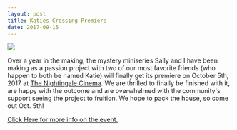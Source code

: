 ```yaml
---
layout: post
title: Katies Crossing Premiere
date: 2017-09-15
---
```

<img src="/assets/images/old/kx-vickys.jpg">

Over a year in the making, the mystery miniseries Sally and I have been making as a passion project with two of our most favorite friends (who happen to both be named Katie) will finally get its premiere on October 5th, 2017 at <a href="http://nightingalecinema.org/">The Nightingale Cinema</a>. We are thrilled to finally be finished with it, are happy with the outcome and are overwhelmed with the community's support seeing the project to fruition. We hope to pack the house, so come out Oct. 5th!

<a href="https://www.facebook.com/events/1926711357588364/">Click Here for more info on the event.</a>